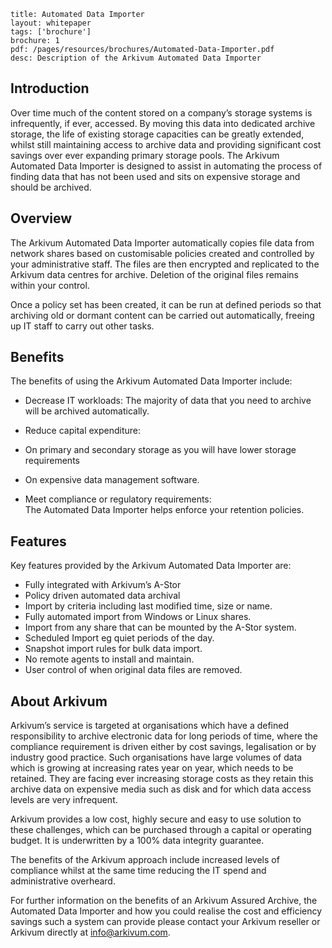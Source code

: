 ```title: Automated Data Importerlayout: whitepapertags: ['brochure']brochure: 1pdf: /pages/resources/brochures/Automated-Data-Importer.pdfdesc: Description of the Arkivum Automated Data Importer```## Introduction Over time much of the content stored on a company’s storage systems is infrequently, if ever, accessed. By moving this data into dedicated archive storage, the life of existing storage capacities can be greatly extended, whilst still maintaining access to archive data and providing significant cost savings over ever expanding primary storage pools. The Arkivum Automated Data Importer is designed to assist in automating the process of finding data that has not been used and sits on expensive storage and should be archived.## OverviewThe Arkivum Automated Data Importer automatically copies file data from network shares based on customisable policies created and controlled by your administrative staff.  The files are then encrypted and replicated to the Arkivum data centres for archive. Deletion of the original files remains within your control. Once a policy set has been created, it can be run at defined periods so that archiving old or dormant content can be carried out automatically, freeing up IT staff to carry out other tasks.## BenefitsThe benefits of using the Arkivum Automated Data Importer include:+ Decrease IT workloads: The majority of data that you need to archive will be archived automatically.+ Reduce capital expenditure: + On primary and secondary storage as you will have lower storage requirements+ On expensive data management software.+ Meet compliance or regulatory requirements:  The Automated Data Importer helps enforce your retention policies.## FeaturesKey features provided by the Arkivum Automated Data Importer are:+ Fully integrated with Arkivum’s A-Stor+ Policy driven automated data archival+ Import by criteria including last modified time, size or name.+ Fully automated import from Windows or Linux shares.+ Import from any share that can be mounted by the A-Stor system.+ Scheduled Import eg quiet periods of the day.+ Snapshot import rules for bulk data import.+ No remote agents to install and maintain.+ User control of when original data files are removed.## About ArkivumArkivum’s service is targeted at organisations which have a defined responsibility to archive electronic data for long periods of time, where the compliance requirement is driven either by cost savings, legalisation or by industry good practice. Such organisations have large volumes of data which is growing at increasing rates year on year, which needs to be retained. They are facing ever increasing storage costs as they retain this archive data on expensive media such as disk and for which data access levels are very infrequent. Arkivum provides a low cost, highly secure and easy to use solution to these challenges, which can be purchased through a capital or operating budget. It is underwritten by a 100% data integrity guarantee.The benefits of the Arkivum approach include increased levels of compliance whilst at the same time reducing the IT spend and administrative overheard. For further information on the benefits of an Arkivum Assured Archive, the Automated Data Importer and how you could realise the cost and efficiency savings such a system can provide please contact your Arkivum reseller or Arkivum directly at info@arkivum.com.